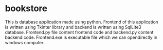 # bookstore
This is database application made using python.
Frontend of this application is written using Tkinter library and backend is written using SqlLite3 database.
Frontend.py file content frontend code and backend.py content backend code.
Frontend.exe is executable file which we can opendirectly in windows computer.
